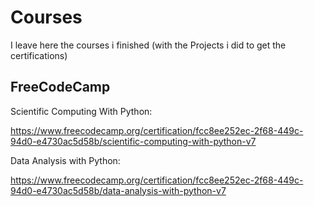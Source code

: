 # Courses
I leave here the courses i finished (with the Projects i did to get the certifications)

## FreeCodeCamp

Scientific Computing With Python:

https://www.freecodecamp.org/certification/fcc8ee252ec-2f68-449c-94d0-e4730ac5d58b/scientific-computing-with-python-v7

Data Analysis with Python:

https://www.freecodecamp.org/certification/fcc8ee252ec-2f68-449c-94d0-e4730ac5d58b/data-analysis-with-python-v7

